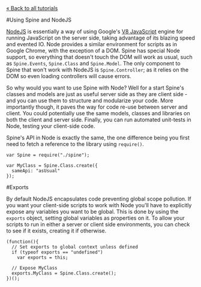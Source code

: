 <div class="back"><a href="index.html">&laquo; Back to all tutorials</a></div>

#Using Spine and NodeJS

[NodeJS](http://nodejs.org/) is essentially a way of using Google's [V8 JavaScript](http://code.google.com/p/v8/) engine for running JavaScript on the server side, taking advantage of its blazing speed and evented IO. Node provides a similar environment for scripts as in Google Chrome, with the exception of a DOM. Spine has special Node support, so everything that doesn't touch the DOM will work as usual, such as `Spine.Events`, `Spine.Class` and `Spine.Model`. The only component to Spine that won't work with NodeJS is `Spine.Controller`; as it relies on the DOM so even loading controllers will cause errors. 

So why would you want to use Spine with Node? Well for a start Spine's classes and models are just as useful server side as they are client side - and you can use them to structure and modularize your code. More importantly though, it paves the way for code re-use between server and client. You could potentially use the same models, classes and libraries on both the client and server side. Finally, you can run automated unit-tests in Node, testing your client-side code. 

Spine's API in Node is exactly the same, the one difference being you first need to fetch a reference to the library using `require()`.

    var Spine = require("./spine");
    
    var MyClass = Spine.Class.create({
      sameApi: "asUsual"
    });
    
#Exports

By default NodeJS encapsulates code preventing global scope pollution. If you want your client-side scripts to work with Node you'll have to explicitly expose any variables you want to be global. This is done by using the `exports` object, setting global variables as properties on it. To allow your scripts to run in either a server or client side environments, you can check to see if it exists, creating it if otherwise. 

    (function(){
      // Set exports to global context unless defined
      if (typeof exports == "undefined")
        var exports = this;
      
      // Expose MyClass
      exports.MyClass = Spine.Class.create();
    })();
